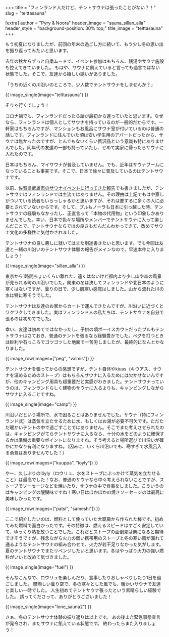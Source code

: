 +++
title = "フィンランド人だけど、テントサウナは張ったことがない？！"
slug = "telttasauna"

[extra]
author = "Pyry & Noora"
header_image = "sauna_sillan_alla"
header_style = "background-position: 30% top;"
title_image = "telttasauna"
+++

もう初夏になりましたが、前回の年末の過ごし方に続いて、もう少し冬の思い出を振り返ってみたいと思います。

去年の秋からずっと自粛ムードで、イベント参加はもちろん、銭湯やサウナ施設も控えてきていました。
もはや、サウナに飢えていると言っても過言ではない状態でした。そこで、友達から嬉しい誘いがありました。

「うちの近くの川沿いのところで、少人数でテントサウナをしませんか？」

<!-- more -->

{{ image_single(image="telttasauna") }}

そりゃ行くでしょう！

コロナ禍でも、フィンランドだったら話が最初から違っていたと思います。なぜなら、フィンランドは個人としてサウナを持っているのが一般的だからです。一軒家はもちろんですが、マンションもお風呂にサウナ室が付いているのは普通の話しです。フィンランドに住んでいた頃は安い学生用のアパートだったから、サウナは無かったのですが、とんでもないくらい贅沢品という意識も特にありませんでした。同年代の友達の一部も持っていたし、せめて実家に帰ったらサウナに入れたのです。

日本はもちろん、マイサウナが普及していません。でも、近年はサウナブームになっていることも事実です。そこで、日本で徐々に普及しているのはテントサウナです。

以前、[佐賀県武雄市のサウナイベントに行ってきた報告](http://saunoja.jp/saga3/)でも書きましたが、テントサウナはフィンランドでは主流ではありません。その理由は上記でもはや察しがついている読者もいらっしゃるかと思いますが、それは要するに多くの人に必要とされていないからです。そして、プルもノーラも日本に引っ越した時、テントサウナの経験もなかったし、正直言って「本物の代用物」という印象しかありませんでした。幸い、日本で色々な場所やメンバーでテントサウナに入って楽しんだことで、テントサウナならではの良さもだんだんわかってきて、改めてサウナ文化の多様性に気付かされました。

テントサウナの良し悪しに就いてはまた別途書きたいと思います。でも今回は友達と一緒の川沿いのテントサウナ体験の報告がメインなので、早速本件に入りましょう！

{{ image_single(image="sillan_alla") }}

東京から1時間ちょいくらい離れた、遠くはないけど都内より少し山や森の風景が見られる町の川沿いでした。関東の冬は決してフィンランドや北日本のように寒くはないですが、曇りの日で、少し肌寒い感覚はしました。山から流れた川の水は特に寒そうでした。

テントサウナは友達のお家からカートで運んできたんですが、川沿いに近づくとワクワクしてきました。実はフィンランド人の私たちは、テントサウナを自分で張るのは初めてでした。

幸い、友達は初めてではなかったし、子供の頃ボーイスカウトだったプルもテントサウナはさておき、普通のテントを張るなら経験豊かでした。ペグを打つときは砂利や石っころでゴツゴツした地面で一苦労しましたが、最終的になんとかなりました。

{{ image_row(images=["peg", "valmis"]) }}

テントサウナを張ってからの感想ですが、テント自体やkiuas（キウアス、サウナを温めるためのストーブ）はもちろんサウナに入るためには欠かせないんですが、他のキャンピング用具も超重要だと実感がわきました。テントサウナっていうのは、フィンランドらしく建物のサウナに入るよりも、キャンピングしながらサウナに入ることですね。

{{ image_single(image="camp") }}

川沿いだという場所で、水で困ることはありませんでした。サウナ（特にフィンランド式）は蒸気を立たせるために水、もしくはお湯が必要不可欠です。ただただ暖かいテントの中で過ごすことではありません。そこでまた考えさせられたのは、キャンピングがてらテントサウナに入るなら、十分の水をどのように確保するかは準備の重要なポイントになりますね。そう考えると場所選びで川沿いが確かにかなり有利になりますね。（因みに、いくら川沿いでも、寒すぎて水風呂入る勇気はありませんでした！）

{{ image_row(images=["kuuppa", "loyly"]) }}

やー、久しぶりのlöyly（ロウリュ、水をストーブにぶっかけて蒸気を立たせること）は最高でした！なお、普通のサウナなら中々考えられないことですが、ストーブでソーセージなどを焼いたり、サウナの中で食事をしました。こういうのはキャンピングの醍醐味ですね！寒い日はほかほかの焼きソーセージのは最高に美味しかったです。

{{ image_row(images=["patsi", "sameshi"]) }}

ここで紹介したいのは、燃料として使っていた大鋸屑から作られた棒です。初めてみた燃料で面白かったです。その特徴は、燃えるスピードはすごく安定していて、ゆっくり熱を放つことでした。これだとストープの面倒見は楽になると期待できそうですが、残念ながら火力の弱い携帯用のストーブと冬の寒い風が漏れて通るようなテントサウナの組み合わせで、火力が若干足りなかった気がします。夏のテントサウナでまたリベンジしたいと思います。冬はやっぱり火力の強い燃料がいいと改めて気づきました。

{{ image_single(image="fuel") }}

そんなこんなで、ロウリュを楽しんだり、食事したりおしゃべりしたり1日を過ごしました。
鬱陶しい曇り空で、冬の寒々とした風でも、暖かいサウナで友達と楽しい一時でした。
人生初めてテントサウナ張ったという素晴らしい経験でした。
誘ってくださって、ありがとうございました！

{{ image_single(image="lone_sauna2") }}

さぁ、冬のテントサウナ体験の振り返りは以上です。
あの後また緊急事態宣言が発令され、またサウナに飢えている状態です。
終わったらまた入りましょう！